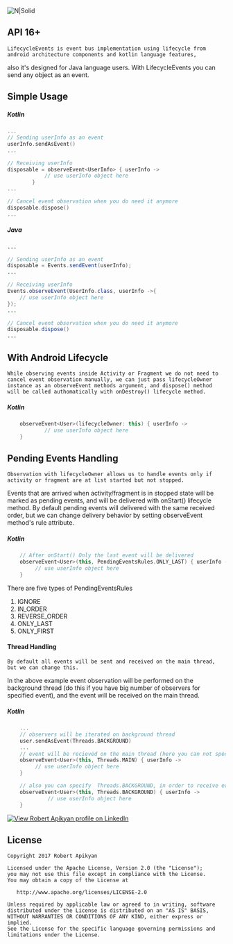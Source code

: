 ![N|Solid](https://github.com/RobertApikyan/LifecycleEvents/blob/master/Intro/intro.png?raw=true)

## API 16+

    LifecycleEvents is event bus implementation using lifecycle from android architecture components and kotlin language features,
also it's designed for Java language users. With LifecycleEvents you can send any object as an event.

## Simple Usage
##### Kotlin
```kotlin
...
// Sending userInfo as an event
userInfo.sendAsEvent()
...

// Receiving userInfo
disposable = observeEvent<UserInfo> { userInfo ->
            // use userInfo object here
        }
...

// Cancel event observation when you do need it anymore
disposable.dispose()
...
````
##### Java
```java
...

// Sending userInfo as an event
disposable = Events.sendEvent(userInfo);
...

// Receiving userInfo
Events.observeEvent(UserInfo.class, userInfo ->{
	// use userInfo object here
});
...

// Cancel event observation when you do need it anymore
disposable.dispose()
...
````
## With Android Lifecycle
    While observing events inside Activity or Fragment we do not need to cancel event observation manually, we can just pass lifecycleOwner instance as an observeEvent methods argument, and dispose() method will be called authomatically with onDestroy() lifecycle method.
##### Kotlin
```kotlin
    observeEvent<User>(lifecycleOwner: this) { userInfo ->
            // use userInfo object here
    }
```
## Pending Events Handling
    Observation with lifecycleOwner allows us to handle events only if activity or fragment are at list started but not stopped.
Events that are arrived when activity/fragment is in stopped state will be marked as pending events, and will be delivered
with onStart() lifecycle method. By default pending events will delivered with the same received order,
but we can change delivery behavior by setting observeEvent method's rule attribute.
##### Kotlin
```kotlin
    // After onStart() Only the last event will be delivered
    observeEvent<User>(this, PendingEventsRules.ONLY_LAST) { userInfo ->
         // use userInfo object here
    }
```
There are five types of PendingEventsRules
 1. IGNORE
 2. IN_ORDER
 3. REVERSE_ORDER
 4. ONLY_LAST
 5. ONLY_FIRST

#### Thread Handling
    By default all events will be sent and received on the main thread, but we can change this.
In the above example event observation will be performed on the background thread (do this if you have big number of observers for specified event),
and the event will be received on the main thread.
##### Kotlin
```kotlin
    ...
    // observers will be iterated on background thread
    user.sendAsEvent(Threads.BACKGROUND)
    ...
    // event will be recieved on the main thread (here you can not specify Threads.MAIN, it is the default value)
    observeEvent<User>(this, Threads.MAIN) { userInfo ->
         // use userInfo object here
    }

    // also you can specify  Threads.BACKGROUND, in order to receive event on the background thread
    observeEvent<User>(this, Threads.BACKGROUND) { userInfo ->
             // use userInfo object here
    }
```




[![View Robert Apikyan profile on LinkedIn](https://www.linkedin.com/img/webpromo/btn_viewmy_160x33.png)](https://www.linkedin.com/in/robert-apikyan-24b915130/)

License
-------

    Copyright 2017 Robert Apikyan

    Licensed under the Apache License, Version 2.0 (the "License");
    you may not use this file except in compliance with the License.
    You may obtain a copy of the License at

       http://www.apache.org/licenses/LICENSE-2.0

    Unless required by applicable law or agreed to in writing, software
    distributed under the License is distributed on an "AS IS" BASIS,
    WITHOUT WARRANTIES OR CONDITIONS OF ANY KIND, either express or implied.
    See the License for the specific language governing permissions and
    limitations under the License.
